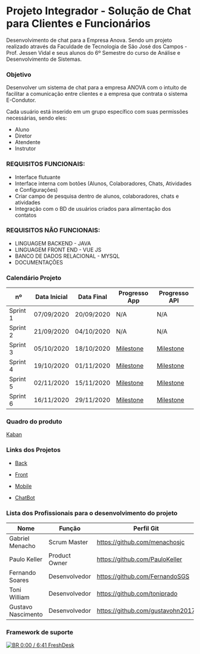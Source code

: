 # Projeto Integrador - Solução de Chat para Clientes e Funcionários

Desenvolvimento de chat para a Empresa Anova. Sendo um projeto realizado através da Faculdade de Tecnologia de São José dos Campos - Prof. Jessen Vidal e seus alunos do 6º Semestre do curso de Análise e Desenvolvimento de Sistemas.


### Objetivo


Desenvolver um sistema de chat para a empresa ANOVA com o intuito de facilitar a comunicação entre clientes e a empresa que contrata o sistema E-Condutor.

Cada usuário está inserido em um grupo específico com suas permissões necessárias, sendo eles:


* Aluno 
* Diretor
* Atendente
* Instrutor



### REQUISITOS FUNCIONAIS:


* Interface flutuante
* Interface interna com botões (Alunos, Colaboradores, Chats, Atividades e Configurações)
* Criar campo de pesquisa dentro de alunos, colaboradores, chats e atividades
* Integração com o BD de usuários criados para alimentação dos contatos


### REQUISITOS NÃO FUNCIONAIS:

* LINGUAGEM BACKEND - JAVA
* LINGUAGEM FRONT END - VUE JS
* BANCO DE DADOS RELACIONAL - MYSQL
* DOCUMENTAÇÕES

### Calendário Projeto


| nº        |  Data Inicial |  Data Final | Progresso App  | Progresso API |
|---|---|---|---|---|
|Sprint 1   | 07/09/2020 | 20/09/2020     | N/A  | N/A |
|Sprint 2   | 21/09/2020 | 04/10/2020     | N/A  | N/A |
|Sprint 3   | 05/10/2020 | 18/10/2020     | [Milestone](https://github.com/FATEC-SJC-NoName/back-chat-app/milestone/1)  | [Milestone](https://github.com/FATEC-SJC-NoName/front-chat-app/milestone/1) |
|Sprint 4   | 19/10/2020 | 01/11/2020     | [Milestone](https://github.com/FATEC-SJC-NoName/back-chat-app/milestone/2)  | [Milestone](https://github.com/FATEC-SJC-NoName/front-chat-app/milestone/2) | 
|Sprint 5   | 02/11/2020 | 15/11/2020     | [Milestone](https://github.com/FATEC-SJC-NoName/back-chat-app/milestone/3)  | [Milestone](https://github.com/FATEC-SJC-NoName/front-chat-app/milestone/3) |
|Sprint 6   | 16/11/2020 | 29/11/2020     | [Milestone](https://github.com/FATEC-SJC-NoName/back-chat-app/milestone/4)  |  [Milestone](https://github.com/FATEC-SJC-NoName/front-chat-app/milestone/4) |

### Quadro do produto

[Kaban](https://github.com/orgs/FATEC-SJC-NoName/projects/1)


### Links dos Projetos

- [Back](https://github.com/FATEC-SJC-NoName/back-chat-app/)

- [Front](https://github.com/FATEC-SJC-NoName/front-chat-app/)

- [Mobile](https://github.com/FATEC-SJC-NoName/mobile-chat-app)

- [ChatBot](https://github.com/FATEC-SJC-NoName/bot-chat-app)


### Lista dos Profissionais para o desenvolvimento do projeto



| Nome        |  Função |  Perfil Git |   |   
|---|---|---|---|
|Gabriel Menacho  | Scrum Master| https://github.com/menachosjc    |   |   
|Paulo Keller  | Product Owner| https://github.com/PauloKeller    |   |   
|Fernando Soares  | Desenvolvedor | https://github.com/FernandoSGS     |   |
|Toni William  | Desenvolvedor | https://github.com/toniprado    |   |  
|Gustavo Nascimento  | Desenvolvedor | https://github.com/gustavohn2017     |   |  




### Framework de suporte


[![BR 0:00 / 6:41 FreshDesk](http://img.youtube.com/vi/oP_UhuUhTG0/0.jpg)](http://www.youtube.com/watch?v=oP_UhuUhTG0 "BR 0:00 / 6:41 FreshDesk")
